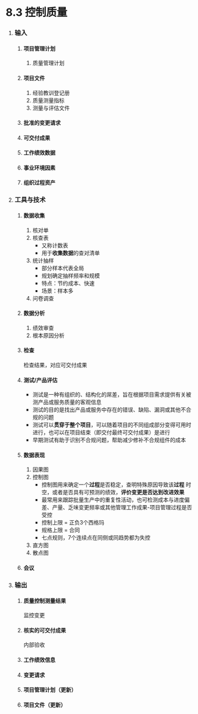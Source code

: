 # 8.3 控制质量

1. ### 输入

   1. #### 项目管理计划

      1. 质量管理计划

   2. #### 项目文件

      1. 经验教训登记册
      2. 质量测量指标
      3. 测量与评估文件

   3. #### 批准的变更请求

   4. #### 可交付成果

   5. #### 工作绩效数据

   6. #### 事业环境因素

   7. #### 组织过程资产

2. ### 工具与技术

   1. #### 数据收集

      1. 核对单
      2. 核查表
         * 又称计数表
         * 用于**收集数据**的查对清单
      3. 统计抽样
         * 部分样本代表全局
         * 规划确定抽样频率和规模
         * 特点：节约成本、快速
         * 场景：样本多
      4. 问卷调查

   2. #### 数据分析

      1. 绩效审查
      2. 根本原因分析

   3. #### 检查

      检查结果，对应可交付成果

   4. #### 测试/产品评估

      * 测试是一种有组织的、结构化的屌差，旨在根据项目需求提供有关被测产品或服务质量的客观信息
      * 测试的目的是找出产品或服务中存在的错误、缺陷、漏洞或其他不合规的问题
      * 测试可以**贯穿于整个项目**，可以随着项目的不同组成部分变得可用时进行，也可以在项目结束（即交付最终可交付成果）是进行
      * 早期测试有助于识别不合规问题，帮助减少修补不合规组件的成本

   5. #### 数据表现

      1. 因果图
      2. 控制图
         * 控制图用来确定一个**过程**是否稳定，查明特殊原因导致该**过程** 时空，或者是否具有可预测的绩效，**评价变更是否达到改进效果**
         * 最常用来跟踪批量生产中的重复性活动，也可检测成本与进度偏差、产量、乏味变更频率或其他管理工作成果-项目管理过程是否受控
         * 控制上限 = 正负3个西格玛
         * 规格上限 = 合同
         * 七点规则，7个连续点在同侧或同趋势都为失控
      3. 直方图
      4. 散点图

   6. #### 会议

3. ### 输出

   1. #### 质量控制测量结果

      监控变更

   2. #### 核实的可交付成果

      内部验收

   3. #### 工作绩效信息

   4. #### 变更请求
   
   5. #### 项目管理计划（更新）
   
   6. #### 项目文件（更新）